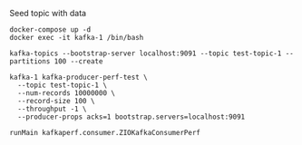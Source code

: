 Seed topic with data
```
docker-compose up -d
docker exec -it kafka-1 /bin/bash

kafka-topics --bootstrap-server localhost:9091 --topic test-topic-1 --partitions 100 --create

kafka-1 kafka-producer-perf-test \
  --topic test-topic-1 \
  --num-records 10000000 \
  --record-size 100 \
  --throughput -1 \
  --producer-props acks=1 bootstrap.servers=localhost:9091
```

`runMain kafkaperf.consumer.ZIOKafkaConsumerPerf`
